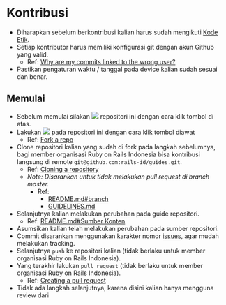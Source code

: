 # Kontribusi

- Diharapkan sebelum berkontribusi kalian harus sudah mengikuti [Kode Etik](CODE_OF_CONDUCT.md).
- Setiap kontributor harus memiliki konfigurasi git dengan akun Github yang valid.
  - Ref: [Why are my commits linked to the wrong user?](https://help.github.com/articles/why-are-my-commits-linked-to-the-wrong-user/)
- Pastikan pengaturan waktu / tanggal pada device kalian sudah sesuai dan benar.

## Memulai

- Sebelum memulai silakan ![](https://img.shields.io/github/stars/rails-id/guides.svg?label=Stars&style=social) repositori ini dengan cara klik tombol di atas.
- Lakukan ![](https://img.shields.io/github/forks/rails-id/guides.svg?label=Fork&style=social) pada repositori ini dengan cara klik tombol diawat
  - Ref: [Fork a repo](https://help.github.com/articles/fork-a-repo/)
- Clone repositori kalian yang sudah di fork pada langkah sebelumnya, bagi member organisasi Ruby on Rails Indonesia bisa kontribusi langsung di remote `git@github.com:rails-id/guides.git`.
  - Ref: [Cloning a repository](https://help.github.com/articles/cloning-a-repository/)
  - _Note: Disarankan untuk tidak melakukan pull request di branch master._
    - Ref:
      - [README.md#branch](https://github.com/rails-id/guides#branch)
      - [GUIDELINES.md](https://github.com/rails-id/guides/blob/master/GUIDELINES.md)
- Selanjutnya kalian melakukan perubahan pada guide repositori.
  - Ref: [README.md#Sumber Konten](https://github.com/rails-id/guides#sumber-konten)
- Asumsikan kalian telah melakukan perubahan pada sumber repositori.
- Commit disarankan menggunakan karakter nomor [issues](https://github.com/rails-id/guides/issues), agar mudah melakukan tracking.
- Selanjutnya `push` ke repositori kalian (tidak berlaku untuk member organisasi Ruby on Rails Indonesia).
- Yang terakhir lakukan `pull request` (tidak berlaku untuk member organisasi Ruby on Rails Indonesia).
  - Ref: [Creating a pull request](https://help.github.com/articles/creating-a-pull-request/)
- Tidak ada langkah selanjutnya, karena disini kalian hanya mengguna review dari 
